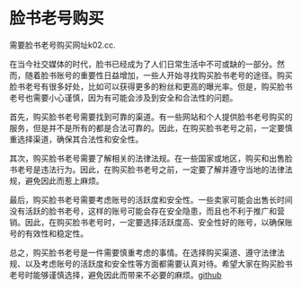 # 脸书老号购买

需要脸书老号购买网址k02.cc. 

在当今社交媒体的时代，脸书已经成为了人们日常生活中不可或缺的一部分。然而，随着脸书账号的重要性日益增加，一些人开始寻找购买脸书老号的途径。购买脸书老号有很多好处，比如可以获得更多的粉丝和更高的曝光率。但是，购买脸书老号也需要小心谨慎，因为有可能会涉及到安全和合法性的问题。

首先，购买脸书老号需要找到可靠的渠道。有一些网站和个人提供脸书老号购买的服务，但是并不是所有的都是合法可靠的。因此，在购买脸书老号之前，一定要慎重选择渠道，确保其合法性和安全性。

其次，购买脸书老号需要了解相关的法律法规。在一些国家或地区，购买和出售脸书老号是违法行为。因此，在购买脸书老号之前，一定要了解并遵守当地的法律法规，避免因此而惹上麻烦。

最后，购买脸书老号需要考虑账号的活跃度和安全性。一些卖家可能会出售长时间没有活跃的脸书老号，这样的账号可能会存在安全隐患，而且也不利于推广和营销。因此，在购买脸书老号时，一定要选择活跃度高、安全性好的账号，以确保账号的有效性和稳定性。

总之，购买脸书老号是一件需要慎重考虑的事情。在选择购买渠道、遵守法律法规、以及考虑账号的活跃度和安全性等方面都需要认真对待。希望大家在购买脸书老号时能够谨慎选择，避免因此而带来不必要的麻烦。[github](https://github.com)